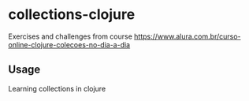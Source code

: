 # collections-clojure

Exercises and challenges from course https://www.alura.com.br/curso-online-clojure-colecoes-no-dia-a-dia

## Usage

Learning collections in clojure
